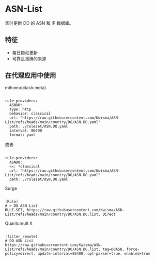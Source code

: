 
# ASN-List
    
实时更新 DO 的 ASN 和 IP 数据库。
    
## 特征
    
- 每日自动更新
- 可靠且准确的来源
    
## 在代理应用中使用
    
mihomo(clash.meta)
   
<pre><code class="language-javascript">
rule-providers:
  ASNDO:
  type: http
  behavior: classical
  url: "https://raw.githubusercontent.com/Kwisma/ASN-List/refs/heads/main/country/DO/ASN.DO.yaml"
  path: ./ruleset/ASN.DO.yaml
  interval: 86400
  format: yaml
</code></pre>

或者

<pre><code class="language-javascript">
rule-providers:
  ASNDO:
  <<: *classical
  url: "https://raw.githubusercontent.com/Kwisma/ASN-List/refs/heads/main/country/DO/ASN.DO.yaml"
  path: ./ruleset/ASN.DO.yaml
</code></pre>
    
Surge
    
<pre><code class="language-javascript">
[Rule]
# > DO ASN List
RULE-SET, https://raw.githubusercontent.com/Kwisma/ASN-List/refs/heads/main/country/DO/ASN.DO.list, Direct
</code></pre>
    
Quantumult X
    
<pre><code class="language-javascript">
[filter_remote]
# DO ASN List
https://raw.githubusercontent.com/Kwisma/ASN-List/refs/heads/main/country/DO/ASN.DO.list, tag=DOASN, force-policy=direct, update-interval=86400, opt-parser=true, enabled=true
</code></pre>
